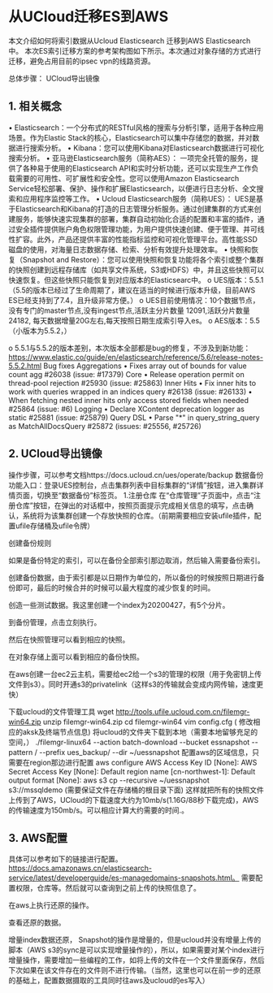 # 从UCloud迁移ES到AWS

本文介绍如何将索引数据从Ucloud Elasticsearch 迁移到AWS Elasticsearch中。
本次ES索引迁移方案的参考架构图如下所示。本次通过对象存储的方式进行迁移，避免占用目前的ipsec vpn的线路资源。
 
总体步骤：
UCloud导出镜像
## 1.	相关概念
•	Elasticsearch：一个分布式的RESTful风格的搜索与分析引擎，适用于各种应用场景。作为Elastic Stack的核心，Elasticsearch可以集中存储您的数据，并对数据进行搜索分析。
•	Kibana：您可以使用Kibana对Elasticsearch数据进行可视化搜索分析。
•	亚马逊Elasticsearch服务（简称AES）： 一项完全托管的服务，提供了各种易于使用的Elasticsearch API和实时分析功能，还可以实现生产工作负载需要的可用性、可扩展性和安全性。您可以使用Amazon Elasticsearch Service轻松部署、保护、操作和扩展Elasticsearch，以便进行日志分析、全文搜索和应用程序监控等工作。
•	Ucloud Elasticsearch服务（简称UES）： UES是基于Elasticsearch和Kibana的打造的日志管理分析服务。通过创建集群的方式来创建服务，能够快速实现集群的部署，集群自动初始化合适的配置和丰富的插件，通过安全插件提供账户角色权限管理功能，为用户提供快速创建、便于管理、并可线性扩容。此外，产品还提供丰富的性能指标监控和可视化管理平台。高性能SSD磁盘的使用，对海量日志数据存储、检索、分析有效提升处理效率。
•	快照和恢复（Snapshot and Restore）：您可以使用快照和恢复功能将各个索引或整个集群的快照创建到远程存储库（如共享文件系统，S3或HDFS）中，并且这些快照可以快速恢复。但这些快照只能恢复到对应版本的Elasticsearc中。
o	UES版本：5.5.1 （5.5的版本已经过了生命周期了，建议在适当的时候进行版本升级，目前AWS ES已经支持到了7.4，且升级非常方便。）
o	UES目前使用情况：10个数据节点，没有专门的master节点,没有ingest节点,活跃主分片数量 12091,活跃分片数量 24182, 每天数据增量20G左右,每天按照日期生成索引导入es。
o	AES版本：5.5（小版本为5.5.2，）
 
o	5.5.1与5.5.2的版本差别，本次版本全部都是bug的修复，不涉及到新功能：https://www.elastic.co/guide/en/elasticsearch/reference/5.6/release-notes-5.5.2.html
Bug fixes
Aggregations
•	Fixes array out of bounds for value count agg #26038 (issue: #17379)
Core
•	Release operation permit on thread-pool rejection #25930 (issue: #25863)
Inner Hits
•	Fix inner hits to work with queries wrapped in an indices query #26138 (issue: #26133)
•	When fetching nested inner hits only access stored fields when needed #25864 (issue: #6)
Logging
•	Declare XContent deprecation logger as static #25881 (issue: #25879)
Query DSL
•	Parse "*" in query_string_query as MatchAllDocsQuery #25872 (issues: #25556, #25726)
## 2.	UCloud导出镜像
操作步骤，可以参考文档https://docs.ucloud.cn/ues/operate/backup
数据备份功能入口：登录UES控制台，点击集群列表中目标集群的“详情”按钮，进入集群详情页面，切换至“数据备份”标签页。
1.注册仓库
在“仓库管理”子页面中，点击“注册仓库”按钮，在弹出的对话框中，按照页面提示完成相关信息的填写，点击确认，系统将为该集群创建一个存放快照的仓库。（前期需要相应安装ufile插件，配置ufile存储桶及ufile令牌）
 
创建备份规则
 

如果是备份特定的索引，可以在备份全部索引那边取消，然后输入需要备份索引。
 

创建备份数据，由于索引都是以日期作为单位的，所以备份的时候按照日期进行备份即可，最后的时候合并的时候可以最大程度的减少恢复的时间。

创造一些测试数据。我这里创建一个index为20200427，有5个分片。
 

到备份管理，点击立刻执行。
 
然后在快照管理可以看到相应的快照。
 

在对象存储上面可以看到相应的备份快照。

 

在aws创建一台ec2云主机，需要给ec2给一个s3的管理的权限（用于免密钥上传文件到s3）。同时开通s3的privatelink（这样s3的传输就会变成内网传输，速度更快）
 

下载ucloud的文件管理工具
wget http://tools.ufile.ucloud.com.cn/filemgr-win64.zip
unzip filemgr-win64.zip
cd filemgr-win64
vim config.cfg ( 修改相应的aksk及终端节点信息)
将ucloud的文件夹下载到本地（需要本地留够充足的空间，）
./filemgr-linux64 --action batch-download --bucket essnapshot --pattern / --prefix ues_backup/ --dir ~/uessnapshot
配置aws的区域信息，只需要在region那边进行配置
aws configure
AWS Access Key ID [None]: 
AWS Secret Access Key [None]: 
Default region name [cn-northwest-1]: 
Default output format [None]:
aws s3 cp --recursive ~/uessnapshot s3://mssqldemo
(需要保证文件在存储桶的根目录下面)
这样就把所有的快照文件上传到了AWS，UCloud的下载速度大约为10mb/s(1.16G/88秒下载完成)，AWS的传输速度为150mb/s。可以相应计算大约需要的时间.。

## 3.	AWS配置
具体可以参考如下的链接进行配置。https://docs.amazonaws.cn/elasticsearch-service/latest/developerguide/es-managedomains-snapshots.html。
需要配置权限，仓库等。然后就可以查询到之前上传的快照信息了。

 

在aws上执行还原的操作。

 

查看还原的数据。
 

增量index数据还原，
Snapshot的操作是增量的，但是ucloud并没有增量上传的脚本（AWS s3的sync是可以实现增量操作的），所以，如果需要对某个index进行增量操作，需要增加一些编程的工作，如将上传的文件在一个文件里面保存，然后下次如果在该文件存在的文件则不进行传输。（当然，这里也可以在前一步的还原的基础上，配置数据摄取的工具同时往aws及ucloud的es写入）



